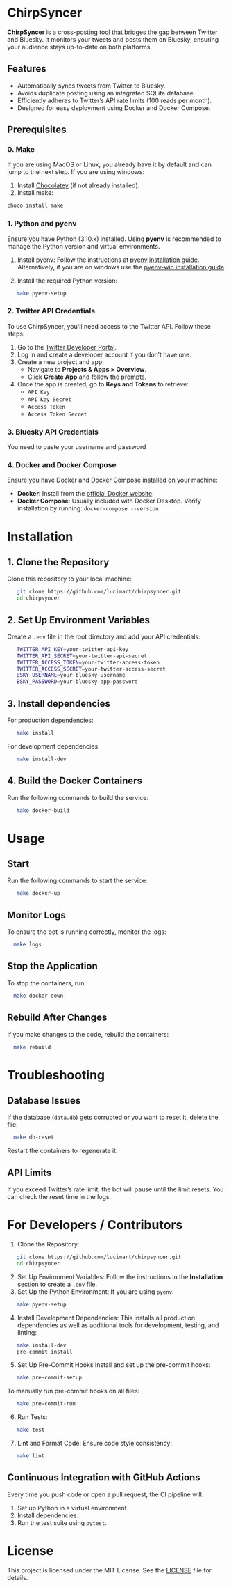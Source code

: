 # ChirpSyncer

**ChirpSyncer** is a cross-posting tool that bridges the gap between Twitter and Bluesky. It monitors your tweets and posts them on Bluesky, ensuring your audience stays up-to-date on both platforms.


## Features

- Automatically syncs tweets from Twitter to Bluesky.
- Avoids duplicate posting using an integrated SQLite database.
- Efficiently adheres to Twitter’s API rate limits (100 reads per month).
- Designed for easy deployment using Docker and Docker Compose.


## Prerequisites

### 0. Make
If you are using MacOS or Linux, you already have it by default and can jump to the next step.
If you are using windows:
1. Install [Chocolatey](https://docs.chocolatey.org/en-us/choco/setup/#installing-chocolatey-cli) (if not already installed).
2. Install make:
```bash
choco install make
```

### 1. Python and pyenv
Ensure you have Python (3.10.x) installed. Using **pyenv** is recommended to manage the Python version and virtual environments.

1. Install pyenv:
   Follow the instructions at [pyenv installation guide](https://github.com/pyenv/pyenv).
   Alternatively, if you are on windows use the [pyenv-win installation guide](https://github.com/pyenv-win/pyenv-win?tab=readme-ov-file#quick-start)

2. Install the required Python version:
```bash
   make pyenv-setup
```
### 2. Twitter API Credentials
To use ChirpSyncer, you'll need access to the Twitter API. Follow these steps:

1. Go to the [Twitter Developer Portal](https://developer.twitter.com/).
2. Log in and create a developer account if you don’t have one.
3. Create a new project and app:
   - Navigate to **Projects & Apps > Overview**.
   - Click **Create App** and follow the prompts.
4. Once the app is created, go to **Keys and Tokens** to retrieve:
   - `API Key`
   - `API Key Secret`
   - `Access Token`
   - `Access Token Secret`

### 3. Bluesky API Credentials
You need to paste your username and password


### 4. Docker and Docker Compose
Ensure you have Docker and Docker Compose installed on your machine:

- **Docker**: Install from the [official Docker website](https://www.docker.com/).
- **Docker Compose**: Usually included with Docker Desktop. Verify installation by running: `docker-compose --version`


# Installation

## 1. Clone the Repository
Clone this repository to your local machine:

```bash
   git clone https://github.com/lucimart/chirpsyncer.git
   cd chirpsyncer
```

## 2. Set Up Environment Variables
Create a `.env` file in the root directory and add your API credentials:

 ```bash
    TWITTER_API_KEY=your-twitter-api-key
    TWITTER_API_SECRET=your-twitter-api-secret
    TWITTER_ACCESS_TOKEN=your-twitter-access-token
    TWITTER_ACCESS_SECRET=your-twitter-access-secret
    BSKY_USERNAME=your-bluesky-username
    BSKY_PASSWORD=your-bluesky-app-password
 ```
## 3. Install dependencies
For production dependencies:
```bash
   make install
```

For development dependencies:
```bash
   make install-dev
```

## 4. Build the Docker Containers
Run the following commands to build the service:

 ```bash
    make docker-build
 ```



# Usage

## Start
Run the following commands to start the service:

 ```bash
    make docker-up
 ```


## Monitor Logs
To ensure the bot is running correctly, monitor the logs:

 ```bash
   make logs
 ```

## Stop the Application
To stop the containers, run:

 ```bash
   make docker-down
 ```

## Rebuild After Changes
If you make changes to the code, rebuild the containers:

 ```bash
   make rebuild
 ```


# Troubleshooting

## Database Issues
If the database (`data.db`) gets corrupted or you want to reset it, delete the file:

 ```bash
   make db-reset
 ```

Restart the containers to regenerate it.

## API Limits
If you exceed Twitter’s rate limit, the bot will pause until the limit resets. You can check the reset time in the logs.


# For Developers / Contributors
1. Clone the Repository:
```bash    
   git clone https://github.com/lucimart/chirpsyncer.git
   cd chirpsyncer
```

2. Set Up Environment Variables:
   Follow the instructions in the **Installation** section to create a `.env` file.
3. Set Up the Python Environment: If you are using `pyenv`:
```bash
   make pyenv-setup
```

4. Install Development Dependencies:
    This installs all production dependencies as well as additional tools for development, testing, and linting:

```bash
   make install-dev
   pre-commit install
```

5. Set Up Pre-Commit Hooks
   Install and set up the pre-commit hooks:
```bash
   make pre-commit-setup
```

   To manually run pre-commit hooks on all files:
```bash
   make pre-commit-run
```

6. Run Tests:
```bash
   make test
```

7. Lint and Format Code: Ensure code style consistency:
```bash
   make lint
```


## Continuous Integration with GitHub Actions

Every time you push code or open a pull request, the CI pipeline will:
1. Set up Python in a virtual environment.
2. Install dependencies.
3. Run the test suite using `pytest`.


# License
This project is licensed under the MIT License. See the [LICENSE](LICENSE) file for details.
